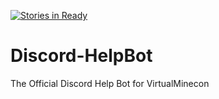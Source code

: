 [![Stories in Ready](https://badge.waffle.io/benjisoft/Discord-HelpBot.png?label=ready&title=Ready)](https://waffle.io/benjisoft/Discord-HelpBot)
# Discord-HelpBot
The Official Discord Help Bot for VirtualMinecon
